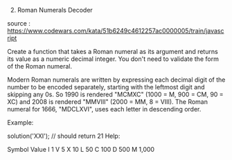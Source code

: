 2. Roman Numerals Decoder

source : https://www.codewars.com/kata/51b6249c4612257ac0000005/train/javascript


Create a function that takes a Roman numeral as its argument and returns its value as a numeric decimal integer. You don't need to validate the form of the Roman numeral.

Modern Roman numerals are written by expressing each decimal digit of the number to be encoded separately, starting with the leftmost digit and skipping any 0s. So 1990 is rendered "MCMXC" (1000 = M, 900 = CM, 90 = XC) and 2008 is rendered "MMVIII" (2000 = MM, 8 = VIII). The Roman numeral for 1666, "MDCLXVI", uses each letter in descending order.

Example:

solution('XXI'); // should return 21
Help:

Symbol    Value
I          1
V          5
X          10
L          50
C          100
D          500
M          1,000